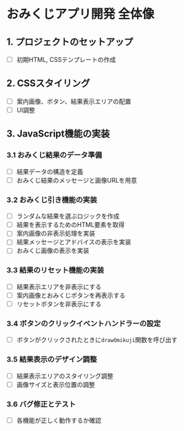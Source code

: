 # おみくじアプリ開発 全体像

## 1. プロジェクトのセットアップ
- [ ] 初期HTML, CSSテンプレートの作成

## 2. CSSスタイリング
- [ ] 案内画像、ボタン、結果表示エリアの配置
- [ ] UI調整

## 3. JavaScript機能の実装

### 3.1 おみくじ結果のデータ準備
- [ ] 結果データの構造を定義
- [ ] おみくじ結果のメッセージと画像URLを用意

### 3.2 おみくじ引き機能の実装
- [ ] ランダムな結果を選ぶロジックを作成
- [ ] 結果を表示するためのHTML要素を取得
- [ ] 案内画像の非表示処理を実装
- [ ] 結果メッセージとアドバイスの表示を実装
- [ ] おみくじ画像の表示を実装

### 3.3 結果のリセット機能の実装
- [ ] 結果表示エリアを非表示にする
- [ ] 案内画像とおみくじボタンを再表示する
- [ ] リセットボタンを非表示にする

### 3.4 ボタンのクリックイベントハンドラーの設定
- [ ] ボタンがクリックされたときに`drawOmikuji`関数を呼び出す

### 3.5 結果表示のデザイン調整
- [ ] 結果表示エリアのスタイリング調整
- [ ] 画像サイズと表示位置の調整

### 3.6 バグ修正とテスト
- [ ] 各機能が正しく動作するか確認